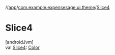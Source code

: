 //[app](../../index.md)/[com.example.expensesage.ui.theme](index.md)/[Slice4](-slice4.md)

# Slice4

[androidJvm]\
val [Slice4](-slice4.md): [Color](https://developer.android.com/reference/kotlin/androidx/compose/ui/graphics/Color.html)
